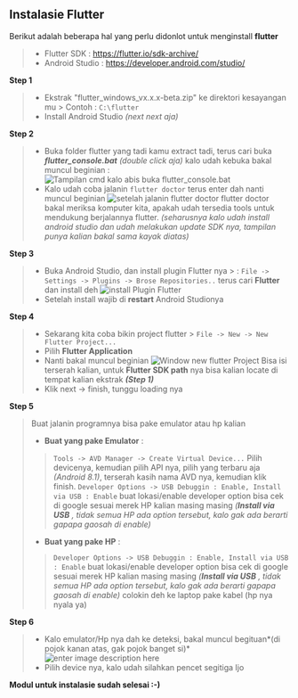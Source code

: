 ## Instalasie Flutter

 Berikut adalah beberapa hal yang perlu didonlot untuk menginstall **flutter**

>  - Flutter SDK : https://flutter.io/sdk-archive/
>  - Android Studio : https://developer.android.com/studio/

**Step 1**

>  - Ekstrak "flutter_windows_vx.x.x-beta.zip" ke direktori kesayangan mu
	>  Contoh : `C:\flutter`
>  - Install Android Studio *(next next aja)*
 
**Step 2**

>  - Buka folder flutter yang tadi kamu extract tadi, terus cari buka ***flutter_console.bat*** *(double click aja)*
>  kalo udah kebuka bakal muncul beginian :![Tampilan cmd kalo abis buka flutter_console.bat](https://i.imgur.com/ThElAWE.png)
>  - Kalo udah coba jalanin `flutter doctor` terus enter dah
>  nanti muncul beginian ![setelah jalanin flutter doctor](https://i.imgur.com/LD4LeZw.png)
 flutter doctor bakal meriksa komputer kita, apakah udah tersedia tools untuk mendukung berjalannya flutter. *(seharusnya kalo udah install android studio dan udah melakukan update SDK nya, tampilan punya kalian bakal sama kayak diatas)*

**Step 3**

>  - Buka Android Studio, dan install plugin Flutter nya
	>   : `File -> Settings -> Plugins -> Brose Repositories..`
	terus cari **Flutter** dan install deh
	![install Plugin Flutter](https://i.imgur.com/LuP1tDo.png)
>  - Setelah install wajib di **restart** Android Studionya

**Step 4**

>  - Sekarang kita coba bikin project flutter
	>  `File -> New -> New Flutter Project...`
>  - Pilih **Flutter Application**
>  - Nanti bakal muncul beginian
>  ![Window new flutter Project](https://i.imgur.com/SILw1gT.png)
> Bisa isi terserah kalian, untuk **Flutter SDK path** nya bisa kalian locate di tempat kalian ekstrak ***(Step 1)***
> - Klik next -> finish, tunggu loading nya

**Step 5**

>   Buat jalanin programnya bisa pake emulator atau hp kalian
>  - **Buat yang pake Emulator** : 
> > `Tools -> AVD Manager -> Create Virtual Device...`
>  Pilih devicenya, kemudian pilih API nya, pilih yang terbaru aja *(Android 8.1)*, terserah kasih nama AVD nya, kemudian klik finish.
>  `Developer Options -> USB Debuggin : Enable, Install via USB : Enable`
>  buat lokasi/enable developer option bisa cek di google sesuai merek HP kalian masing masing 
>  *(**Install via USB** , tidak semua HP ada option tersebut, kalo gak ada berarti gapapa gaosah di enable)*
>  
>  - **Buat yang pake HP** : 
>  >`Developer Options -> USB Debuggin : Enable, Install via USB : Enable`
>  buat lokasi/enable developer option bisa cek di google sesuai merek HP kalian masing masing 
>  *(**Install via USB** , tidak semua HP ada option tersebut, kalo gak ada berarti gapapa gaosah di enable)*
>  colokin deh ke laptop pake kabel (hp nya nyala ya)

**Step 6**

>  - Kalo emulator/Hp nya dah ke deteksi, bakal muncul begituan*(di pojok kanan atas, gak pojok banget si)*
>  ![enter image description here](https://i.imgur.com/de2mJ4w.png)
>  - Pilih device nya, kalo udah silahkan pencet segitiga Ijo

**Modul untuk instalasie sudah selesai :-)**
 
